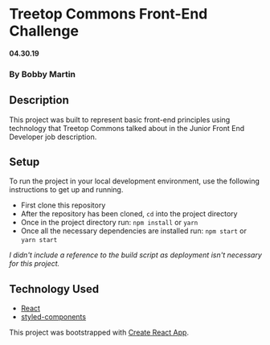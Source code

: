 # Treetop Commons Front-End Challenge

**04.30.19**

### By Bobby Martin

## Description

This project was built to represent basic front-end principles using technology that Treetop Commons talked about in the Junior Front End Developer job description.

## Setup

To run the project in your local development environment, use the following instructions to get up and running.

- First clone this repository
- After the repository has been cloned, `cd` into the project directory
- Once in the project directory run: `npm install` or `yarn`
- Once all the necessary dependencies are installed run: `npm start` or `yarn start`

_I didn't include a reference to the build script as deployment isn't necessary for this project._

## Technology Used

- [React](https://reactjs.org/)
- [styled-components](https://www.styled-components.com/)

This project was bootstrapped with [Create React App](https://github.com/facebook/create-react-app).
